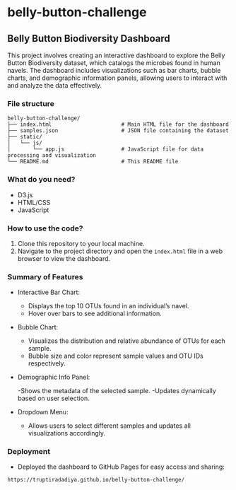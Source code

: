 # belly-button-challenge

## Belly Button Biodiversity Dashboard

This project involves creating an interactive dashboard to explore the Belly Button Biodiversity dataset, which catalogs the microbes found in human navels. The dashboard includes visualizations such as bar charts, bubble charts, and demographic information panels, allowing users to interact with and analyze the data effectively.

### File structure

```
belly-button-challenge/
├── index.html                      # Main HTML file for the dashboard
├── samples.json                    # JSON file containing the dataset
├── static/
│   └── js/
│       └── app.js                  # JavaScript file for data processing and visualization
└── README.md                       # This README file
```

### What do you need?

- D3.js
- HTML/CSS
- JavaScript

### How to use the code?

1. Clone this repository to your local machine.
2. Navigate to the project directory and open the `index.html` file in a web browser to view the dashboard.

### Summary of Features

- Interactive Bar Chart:

  - Displays the top 10 OTUs found in an individual’s navel.
  - Hover over bars to see additional information.

- Bubble Chart:

  - Visualizes the distribution and relative abundance of OTUs for each sample.
  - Bubble size and color represent sample values and OTU IDs respectively.

- Demographic Info Panel:

  -Shows the metadata of the selected sample.
  -Updates dynamically based on user selection.

- Dropdown Menu:

  - Allows users to select different samples and updates all visualizations accordingly.

### Deployment

- Deployed the dashboard to GitHub Pages for easy access and sharing:

```
https://truptiradadiya.github.io/belly-button-challenge/
```
